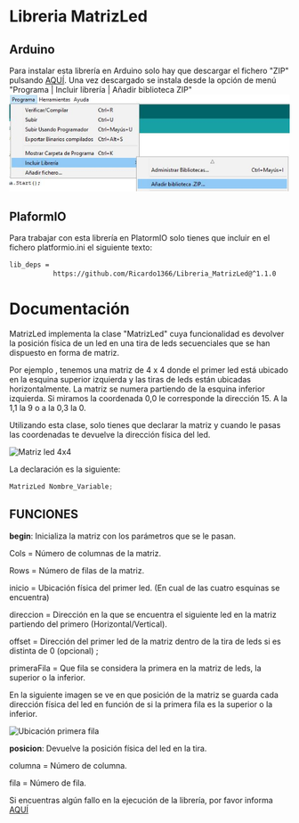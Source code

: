 Libreria MatrizLed
=======================
Arduino
-------
Para instalar esta librería en Arduino solo hay que descargar el fichero "ZIP" pulsando [AQUÍ](https://github.com/Ricardo1366/Libreria_MatrizLed/archive/refs/heads/master.zip). Una vez descargado se instala desde la opción de menú "Programa | Incluir librería | Añadir biblioteca ZIP"
![Instalar librería ZIP](https://github.com/Ricardo1366/MakAlc_Alarma/raw/master/test/Instalar_Libreria_Zip.JPG)

PlaformIO
---------
Para trabajar con esta librería en PlatormIO solo tienes que incluir en el fichero platformio.ini el siguiente texto:
```text
lib_deps =
           https://github.com/Ricardo1366/Libreria_MatrizLed@^1.1.0
```
Documentación
=============
MatrizLed implementa la clase "MatrizLed" cuya funcionalidad es devolver la posición física de un led en una tira de leds secuenciales que se han dispuesto en forma de matriz.

Por ejemplo , tenemos una matriz de 4 x 4 donde el primer led está ubicado en la esquina superior izquierda y las tiras de leds están ubicadas horizontalmente. La matriz se numera partiendo de la esquina inferior izquierda.
Si miramos la coordenada 0,0 le corresponde la dirección 15. A la 1,1 la 9 o a la 0,3 la 0.

Utilizando esta clase, solo tienes que declarar la matriz y cuando le pasas las coordenadas te devuelve la dirección física del led.

![Matriz led 4x4](https://github.com/Ricardo1366/Libreria_MatrizLed/blob/master/examples/Matriz_8x8.jpg)

La declaración es la siguiente:
```cpp
MatrizLed Nombre_Variable;
```

FUNCIONES
---------
__begin__: Inicializa la matriz con los parámetros que se le pasan.

Cols = Número de columnas de la matriz.

Rows = Número de filas de la matriz.

inicio = Ubicación física del primer led. (En cual de las cuatro esquinas se encuentra)

direccion = Dirección en la que se encuentra el siguiente led en la matriz partiendo del primero (Horizontal/Vertical).

offset = Dirección del primer led de la matriz dentro de la tira de leds si es distinta de 0 (opcional) ;

primeraFila = Que fila se considera la primera en la matriz de leds, la superior o la inferior.

En la siguiente imagen se ve en que posición de la matriz se guarda cada dirección física del led en función de si la primera fila es la superior o la inferior.

![Ubicación primera fila](https://github.com/Ricardo1366/Libreria_MatrizLed/blob/master/examples/Ubicacion_primera_fila.jpg)

__posicion__: Devuelve la posición física del led en la tira.

columna = Número de columna.

fila = Número de fila.


Si encuentras algún fallo en la ejecución de la librería, por favor informa [AQUÍ](mailto:ricardomakeralicante@gmail.com)
